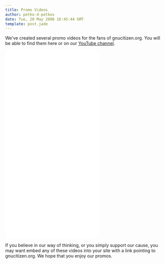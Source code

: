 ```yaml
---
title: Promo Videos
author: petko-d-petkov
date: Tue, 20 May 2008 16:45:44 GMT
template: post.jade
---
```


We've created several promo videos for the fans of gnucitizen.org. You will be able to find them here or on our [YouTube channel](http://youtube.com/gnucitizen).

<iframe class="video" src="//www.youtube.com/embed/X-eBNWrueSA" frameborder="0" allowfullscreen></iframe>
<iframe class="video" src="//www.youtube.com/embed/9g9grGnHHxM" frameborder="0" allowfullscreen></iframe>
<iframe class="video" src="//www.youtube.com/embed/kEoiVbe6xUs" frameborder="0" allowfullscreen></iframe>
<iframe class="video" src="//www.youtube.com/embed/s-gEFCVgesw" frameborder="0" allowfullscreen></iframe>

If you believe in our way of thinking, or you simply support our cause, you may want embed any of these videos into your site with a link pointing to gnucitizen.org. We hope that you enjoy our promos.
